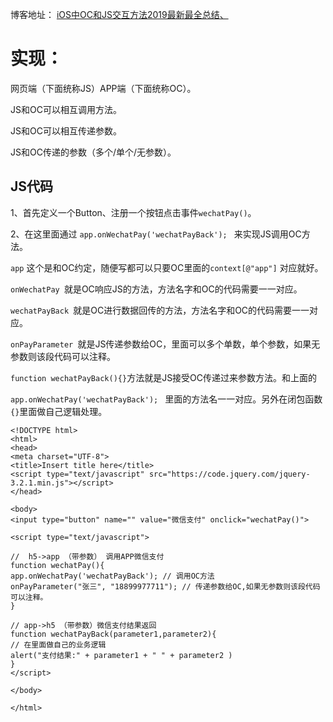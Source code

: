 
博客地址： [iOS中OC和JS交互方法2019最新最全总结、](https://www.jianshu.com/p/c80c5727b73f)

# 实现：
网页端（下面统称JS）APP端（下面统称OC）。

JS和OC可以相互调用方法。

JS和OC可以相互传递参数。

JS和OC传递的参数（多个/单个/无参数）。

## JS代码
1、首先定义一个Button、注册一个按钮点击事件`wechatPay()`。

2、在这里面通过  `app.onWechatPay('wechatPayBack'); `   来实现JS调用OC方法。

`app` 这个是和OC约定，随便写都可以只要OC里面的`context[@"app"]` 对应就好。

`onWechatPay `就是OC响应JS的方法，方法名字和OC的代码需要一一对应。

`wechatPayBack `就是OC进行数据回传的方法，方法名字和OC的代码需要一一对应。

`onPayParameter `就是JS传递参数给OC，里面可以多个单数，单个参数，如果无参数则该段代码可以注释。

`function wechatPayBack(){}`方法就是JS接受OC传递过来参数方法。和上面的

`app.onWechatPay('wechatPayBack'); ` 里面的方法名一一对应。另外在闭包函数`{}`里面做自己逻辑处理。


```
<!DOCTYPE html>
<html>
<head>
<meta charset="UTF-8">
<title>Insert title here</title>
<script type="text/javascript" src="https://code.jquery.com/jquery-3.2.1.min.js"></script>
</head>

<body>
<input type="button" name="" value="微信支付" onclick="wechatPay()">

<script type="text/javascript">

//  h5->app （带参数） 调用APP微信支付
function wechatPay(){
app.onWechatPay('wechatPayBack'); // 调用OC方法
onPayParameter("张三", "18899977711"); // 传递参数给OC,如果无参数则该段代码可以注释。
}

// app->h5 （带参数）微信支付结果返回
function wechatPayBack(parameter1,parameter2){
// 在里面做自己的业务逻辑
alert("支付结果:" + parameter1 + " " + parameter2 )
}
</script>

</body>

</html>

```
